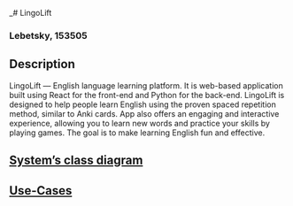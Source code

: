 _# LingoLift

### Lebetsky, 153505

## Description

LingoLift — English language learning platform. It is web-based application built using React for the front-end and Python for the back-end. LingoLift is designed to help people learn English using the proven spaced repetition method, similar to Anki cards. App also offers an engaging and interactive experience, allowing you to learn new words and practice your skills by playing games. The goal is to make learning English fun and effective.

## [System’s class diagram](https://drive.google.com/file/d/1TCSyzPfUmH-YClIY_x6gxZK_PaKARXI6/view?usp=sharing)

## [Use-Cases](https://drive.google.com/file/d/1pCIyU0Fvj9Y2nehgQv_VKxeWLi4dY_On/view?usp=sharing)